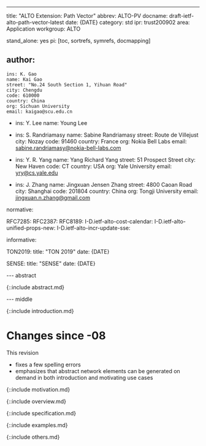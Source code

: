 ---
title: "ALTO Extension: Path Vector"
abbrev: ALTO-PV
docname: draft-ietf-alto-path-vector-latest
date: {DATE}
category: std
ipr: trust200902
area: Application
workgroup: ALTO

stand_alone: yes
pi: [toc, sortrefs, symrefs, docmapping]

author:
-
    ins: K. Gao
    name: Kai Gao
    street: "No.24 South Section 1, Yihuan Road"
    city: Chengdu
    code: 610000
    country: China
    org: Sichuan University
    email: kaigao@scu.edu.cn
-
    ins: Y. Lee
    name: Young Lee

-
    ins: S. Randriamasy
    name: Sabine Randriamasy
    street: Route de Villejust
    city: Nozay
    code: 91460
    country: France
    org: Nokia Bell Labs
    email: sabine.randriamasy@nokia-bell-labs.com

-
    ins:  Y. R. Yang
    name: Yang Richard Yang
    street: 51 Prospect Street
    city: New Haven
    code: CT
    country: USA
    org: Yale University
    email: yry@cs.yale.edu

-
    ins: J. Zhang
    name: Jingxuan Jensen Zhang
    street: 4800 Caoan Road
    city: Shanghai
    code: 201804
    country: China
    org: Tongji University
    email: jingxuan.n.zhang@gmail.com

normative:

  RFC7285:
  RFC2387:
  RFC8189:
  I-D.ietf-alto-cost-calendar:
  I-D.ietf-alto-unified-props-new:
  I-D.ietf-alto-incr-update-sse:

informative:

  TON2019:
    title: "TON 2019"
    date: {DATE}

  SENSE:
    title: "SENSE"
    date: {DATE}

--- abstract

{::include abstract.md}

--- middle

{::include introduction.md}


# Changes since -08

This revision

- fixes a few spelling errors
- emphasizes that abstract network elements can be generated on demand in both
  introduction and motivating use cases

{::include motivation.md}

{::include overview.md}

{::include specification.md}

{::include examples.md}

{::include others.md}
